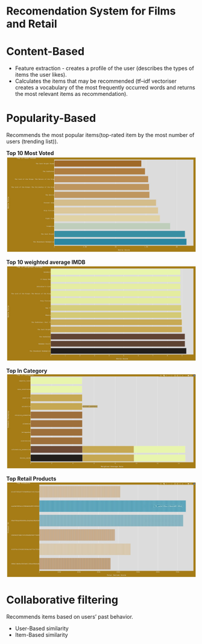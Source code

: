 # Recomendation System for Films and Retail 

# Content-Based
* Feature extraction - creates a profile of the user (describes the types of items the user likes).
* Calculates the items that may be recommended (tf–idf vectoriser  creates a vocabulary of the most frequently occurred words and returns the most relevant items as recommendation).

# Popularity-Based 

Recommends the most popular items(top-rated item by the most number of users (trending list)).

**Top 10 Most Voted**
<img src="https://github.com/icodeitnl/Recommender/blob/master/TopMostVoted.jpg"/>

**Top 10 weighted average IMDB**
<img src="https://github.com/icodeitnl/Recommender/blob/master/TopWeightedAverage.jpg"/>

**Top In Category**
<img src="https://github.com/icodeitnl/Recommender/blob/master/TopInCategory.jpg"/>

**Top Retail Products**
<img src="https://github.com/icodeitnl/Recommender/blob/master/TopProducts.jpg"/>

# Collaborative filtering

Recommends items based on users’ past behavior.
* User-Based similarity
* Item-Based similarity
